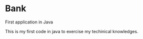 # Bank
 First application in Java

 This is my first code in java to exercise my techinical knowledges.
